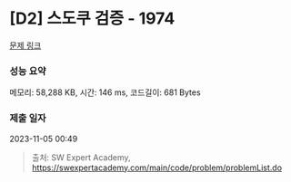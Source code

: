 # [D2] 스도쿠 검증 - 1974 

[문제 링크](https://swexpertacademy.com/main/code/problem/problemDetail.do?contestProbId=AV5Psz16AYEDFAUq) 

### 성능 요약

메모리: 58,288 KB, 시간: 146 ms, 코드길이: 681 Bytes

### 제출 일자

2023-11-05 00:49



> 출처: SW Expert Academy, https://swexpertacademy.com/main/code/problem/problemList.do